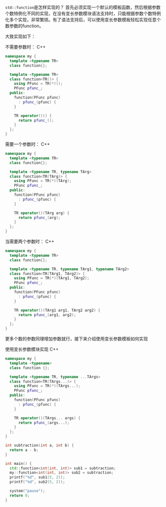 ```std::function```是怎样实现的？
首先必须实现一个默认的模板函数，然后根据参数个数特例化不同的实现，在没有变长参数模块语法支持时，只能根据参数个数特例化多个实现，非常繁琐。有了语法支持后，可以使用变长参数模板轻松实现任意个数参数的function。

大致实现如下：

不需要参数时：
C++
```cpp
namespace my {
  template <typename TR>
  class function{};

  template <typename TR>
  class function<TR()> {
    using PFunc = TR(*)();
    PFunc pfunc_;
  public:
    function(PFunc pfunc)
      : pfunc_(pfunc) {
    }

    TR operator()() {
      return pfunc_();
    }
  };
}
```
需要一个参数时：
C++
```cpp
namespace my {
  template <typename TR>
  class function{};

  template <typename TR, typename TArg>
  class function<TR(TArg)> {
    using PFunc = TR(*)(TArg);
    PFunc pfunc_;
  public:
    function(PFunc pfunc)
      : pfunc_(pfunc) {
    }

    TR operator()(TArg arg) {
      return pfunc_(arg);
    }
  };
}
```
当需要两个参数时：
C++
```cpp
namespace my {
  template <typename TR>
  class function{};

  template <typename TR, typename TArg1, typename TArg2>
  class function<TR(TArg1, TArg2)> {
    using PFunc = TR(*)(TArg1, TArg2);
    PFunc pfunc_;
  public:
    function(PFunc pfunc)
      : pfunc_(pfunc) {
    }

    TR operator()(TArg1 arg1, TArg2 arg2) {
      return pfunc_(arg1, arg2);
    }
  };
}
```
更多个数的参数同理增加参数就行，接下来介绍使用变长参数模板如何实现

使用变长参数模块实现
C++
```cpp
namespace my {
  template <typename>
  class function {};

  template <typename TR, typename ...TArgs>
  class function<TR(TArgs...)> {
    using PFunc = TR(*)(TArgs...);
    PFunc pfunc_;
  public:
    function(PFunc pfunc)
      : pfunc_(pfunc) {
    }

    TR operator()(TArgs... args) {
      return pfunc_(args...);
    }
  };
}

int subtraction(int a, int b) {
  return a - b;
}

int main() {
  std::function<int(int, int)> sub1 = subtraction;
  my::function<int(int, int)> sub2 = subtraction;
  printf("%d", sub1(5, 2));
  printf("%d", sub2(5, 2));

  system("pause");
  return 0;
}
```
